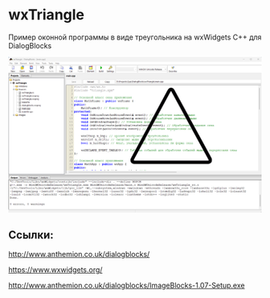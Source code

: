 # wxTriangle
Пример оконной программы в виде треугольника на wxWidgets C++ для DialogBlocks

![srcreenshot](screenshot.png)

## Ссылки:

http://www.anthemion.co.uk/dialogblocks/

https://www.wxwidgets.org/

http://www.anthemion.co.uk/dialogblocks/ImageBlocks-1.07-Setup.exe
